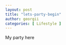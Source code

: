 ```yaml
---
layout: post
title: "lets-party-begin"
author: georgii
categories: [ Lifestyle ]
---
```


My party here
